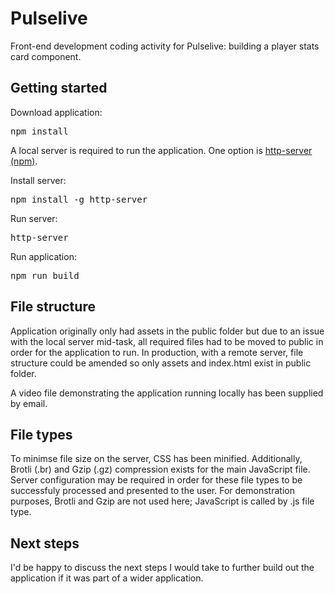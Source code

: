 # Pulselive
Front-end development coding activity for Pulselive: building a player stats card component.

## Getting started
Download application:

<pre>npm install</pre>

A local server is required to run the application. One option is [http-server (npm)](https://www.npmjs.com/package/http-server).

Install server:

<pre>npm install -g http-server</pre>

Run server:
<pre>http-server</pre>

Run application:
<pre>npm run build</pre>

## File structure
Application originally only had assets in the public folder but due to an issue with the local server mid-task, all required files had to be moved to public 
in order for the application to run. In production, with a remote server, file structure could be amended so only assets and index.html exist in public folder.

A video file demonstrating the application running locally has been supplied by email.

## File types
To minimse file size on the server, CSS has been minified. Additionally, Brotli (.br) and Gzip (.gz) compression exists for the main JavaScript file. Server configuration may be
required in order for these file types to be successfuly processed and presented to the user. For demonstration purposes, Brotli and Gzip are not used here; 
JavaScript is called by .js file type.

## Next steps
I'd be happy to discuss the next steps I would take to further build out the application if it was part of a wider application.
